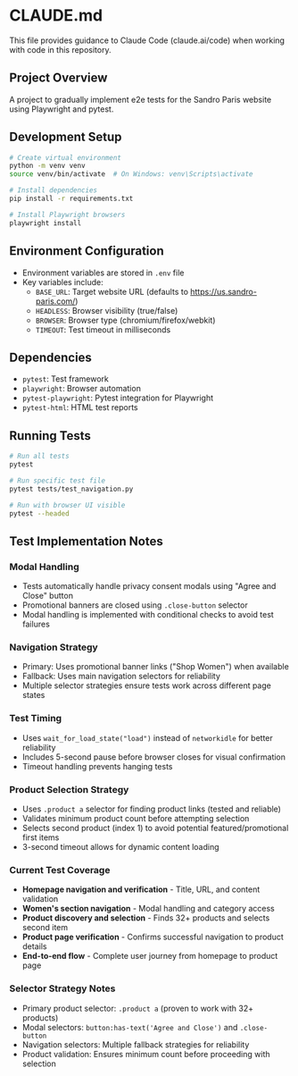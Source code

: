 # CLAUDE.md

This file provides guidance to Claude Code (claude.ai/code) when working with code in this repository.

## Project Overview

A project to gradually implement e2e tests for the Sandro Paris website using Playwright and pytest.

## Development Setup

```bash
# Create virtual environment
python -m venv venv
source venv/bin/activate  # On Windows: venv\Scripts\activate

# Install dependencies
pip install -r requirements.txt

# Install Playwright browsers
playwright install
```

## Environment Configuration

- Environment variables are stored in `.env` file
- Key variables include:
  - `BASE_URL`: Target website URL (defaults to https://us.sandro-paris.com/)
  - `HEADLESS`: Browser visibility (true/false)
  - `BROWSER`: Browser type (chromium/firefox/webkit)
  - `TIMEOUT`: Test timeout in milliseconds

## Dependencies

- `pytest`: Test framework
- `playwright`: Browser automation
- `pytest-playwright`: Pytest integration for Playwright
- `pytest-html`: HTML test reports

## Running Tests

```bash
# Run all tests
pytest

# Run specific test file
pytest tests/test_navigation.py

# Run with browser UI visible
pytest --headed
```

## Test Implementation Notes

### Modal Handling
- Tests automatically handle privacy consent modals using "Agree and Close" button
- Promotional banners are closed using `.close-button` selector
- Modal handling is implemented with conditional checks to avoid test failures

### Navigation Strategy
- Primary: Uses promotional banner links ("Shop Women") when available
- Fallback: Uses main navigation selectors for reliability
- Multiple selector strategies ensure tests work across different page states

### Test Timing
- Uses `wait_for_load_state("load")` instead of `networkidle` for better reliability
- Includes 5-second pause before browser closes for visual confirmation
- Timeout handling prevents hanging tests

### Product Selection Strategy
- Uses `.product a` selector for finding product links (tested and reliable)
- Validates minimum product count before attempting selection
- Selects second product (index 1) to avoid potential featured/promotional first items
- 3-second timeout allows for dynamic content loading

### Current Test Coverage
- **Homepage navigation and verification** - Title, URL, and content validation
- **Women's section navigation** - Modal handling and category access
- **Product discovery and selection** - Finds 32+ products and selects second item
- **Product page verification** - Confirms successful navigation to product details
- **End-to-end flow** - Complete user journey from homepage to product page

### Selector Strategy Notes
- Primary product selector: `.product a` (proven to work with 32+ products)
- Modal selectors: `button:has-text('Agree and Close')` and `.close-button`
- Navigation selectors: Multiple fallback strategies for reliability
- Product validation: Ensures minimum count before proceeding with selection